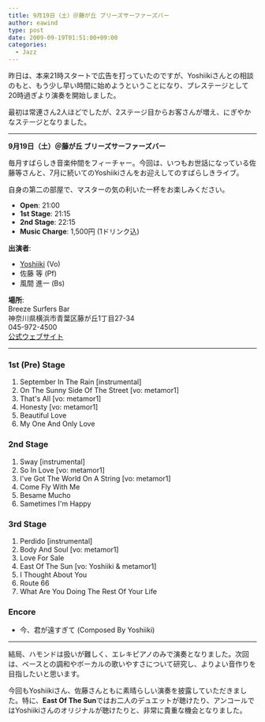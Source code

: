 ```yaml
---
title: 9月19日（土）＠藤が丘 ブリーズサーファーズバー
author: eawind
type: post
date: 2009-09-19T01:51:00+09:00
categories:
  - Jazz
---
```

昨日は、本来21時スタートで広告を打っていたのですが、Yoshiikiさんとの相談のもと、もう少し早い時間に始めようということになり、プレステージとして20時過ぎより演奏を開始しました。

最初は常連さん2人ほどでしたが、2ステージ目からお客さんが増え、にぎやかなステージとなりました。

---

**9月19日（土）＠藤が丘 ブリーズサーファーズバー**

毎月すばらしき音楽仲間をフィーチャー。今回は、いつもお世話になっている佐藤等さんと、7月に続いてのYoshiikiさんをお迎えしてのすばらしきライブ。

自身の第二の部屋で、マスターの気の利いた一杯をお楽しみください。

- **Open**: 21:00  
- **1st Stage**: 21:15  
- **2nd Stage**: 22:15  
- **Music Charge**: 1,500円 (1ドリンク込)

**出演者**:  
- [Yoshiiki](http://www.yoshiiki.com/) (Vo)  
- 佐藤 等 (Pf)  
- 風間 進一 (Bs)

**場所**:  
Breeze Surfers Bar  
神奈川県横浜市青葉区藤が丘1丁目27-34  
045-972-4500  
[公式ウェブサイト](http://www.eawind.net/breeze_surfers_bar/)

---

### 1st (Pre) Stage

1. September In The Rain [instrumental]  
2. On The Sunny Side Of The Street [vo: metamor1]  
3. That's All [vo: metamor1]  
4. Honesty [vo: metamor1]  
5. Beautiful Love  
6. My One And Only Love  

### 2nd Stage

1. Sway [instrumental]  
2. So In Love [vo: metamor1]  
3. I've Got The World On A String [vo: metamor1]  
4. Come Fly With Me  
5. Besame Mucho  
6. Sametimes I'm Happy  

### 3rd Stage

1. Perdido [instrumental]  
2. Body And Soul [vo: metamor1]  
3. Love For Sale  
4. East Of The Sun [vo: Yoshiiki & metamor1]  
5. I Thought About You  
6. Route 66  
7. What Are You Doing The Rest Of Your Life  

### Encore 

- 今、君が遠すぎて (Composed By Yoshiiki)

---

結局、ハモンドは扱いが難しく、エレキピアノのみで演奏となりました。次回は、ベースとの調和やボーカルの歌いやすさについて研究し、よりよい音作りを目指したいと思います。

今回もYoshiikiさん、佐藤さんともに素晴らしい演奏を披露していただきました。特に、**East Of The Sun**ではお二人のデュエットが聴けたり、アンコールではYoshiikiさんのオリジナルが聴けたりと、非常に貴重な機会となりました。
